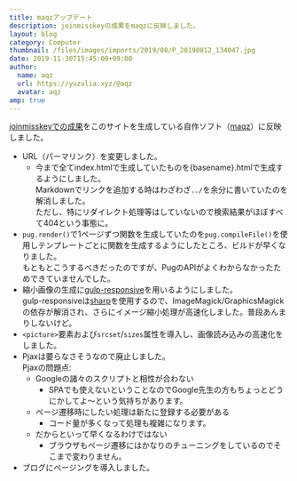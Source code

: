 ```yaml
---
title: maqzアップデート
description: joinmisskeyの成果をmaqzに反映しました。
layout: blog
category: Computer
thumbnail: /files/images/imports/2019/08/P_20190812_134047.jpg
date: 2019-11-30T15:45:00+09:00
author:
  name: aqz
  url: https://yuzulia.xyz/@aqz
  avatar: aqz
amp: true
---
```

[joinmisskeyでの成果](https://join.misskey.page/ja/blog/2019/11/23-1-about-jm)をこのサイトを生成している自作ソフト（[maqz](../maqz/)）に反映しました。

- URL（パーマリンク）を変更しました。
  * 今まで全てindex.htmlで生成していたものを{basename}.htmlで生成するようにしました。  
    Markdownでリンクを追加する時はわざわざ`../`を余分に書いていたのを解消しました。  
    ただし、特にリダイレクト処理等はしていないので検索結果がほぼすべて404という事態に。
- `pug.render()`で1ページずつ関数を生成していたのを`pug.compileFile()`を使用しテンプレートごとに関数を生成するようにしたところ、ビルドが早くなりました。  
  もともとこうするべきだったのですが、PugのAPIがよくわからなかったためできていませんでした。
- 縮小画像の生成に[gulp-responsive](https://www.npmjs.com/package/gulp-responsive)を用いるようにしました。  
  gulp-responsiveは[sharp](https://sharp.pixelplumbing.com/en/stable/)を使用するので、ImageMagick/GraphicsMagickの依存が解消され、さらにイメージ縮小処理が高速化しました。普段あんまりしないけど。
- `<picture>`要素および`srcset`/`sizes`属性を導入し、画像読み込みの高速化をしました。
- Pjaxは要らなさそうなので廃止しました。  
  Pjaxの問題点:
  * Googleの諸々のスクリプトと相性が合わない
    * SPAでも使えないということなのでGoogle先生の方もちょっとどうにかしてよ～という気持ちがあります。
  * ページ遷移時にしたい処理は新たに登録する必要がある
    * コード量が多くなって処理も複雑になります。
  * だからといって早くなるわけではない
    * ブラウザもページ遷移にはかなりのチューニングをしているのでそこまで変わりません。
- ブログにページングを導入しました。
